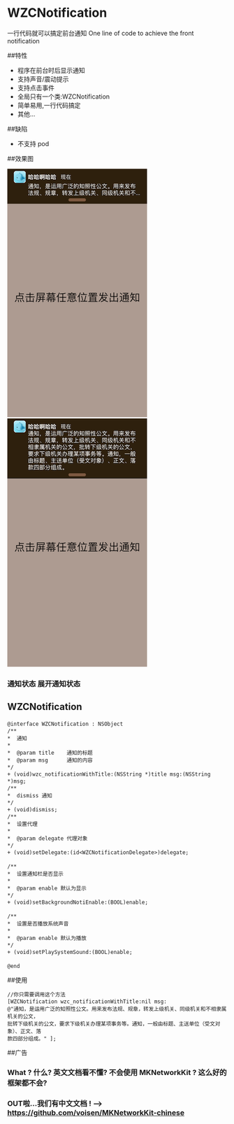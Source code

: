 # WZCNotification
一行代码就可以搞定前台通知
One line of code to achieve the front notification

##特性
* 程序在前台时后显示通知
* 支持声音/震动提示
* 支持点击事件
* 全局只有一个类:WZCNotification
* 简单易用,一行代码搞定
* 其他...

##缺陷
* 不支持 pod

##效果图

![通知效果](001.PNG)
![通知效果](002.PNG)

###      通知状态                  展开通知状态
## WZCNotification



~~~~objc
@interface WZCNotification : NSObject
/**
*  通知
*
*  @param title    通知的标题
*  @param msg      通知的内容
*/
+ (void)wzc_notificationWithTitle:(NSString *)title msg:(NSString *)msg;
/**
*  dismiss 通知
*/
+ (void)dismiss;
/**
*  设置代理
*
*  @param delegate 代理对象
*/
+ (void)setDelegate:(id<WZCNotificationDelegate>)delegate;

/**
*  设置通知栏是否显示
*
*  @param enable 默认为显示
*/
+ (void)setBackgroundNotiEnable:(BOOL)enable;

/**
*  设置是否播放系统声音
*
*  @param enable 默认为播放
*/
+ (void)setPlaySystemSound:(BOOL)enable;

@end

~~~~

##使用

~~~~objc
//你只需要调用这个方法
[WZCNotification wzc_notificationWithTitle:nil msg:
@"通知，是运用广泛的知照性公文。用来发布法规、规章，转发上级机关、同级机关和不相隶属机关的公文，
批转下级机关的公文，要求下级机关办理某项事务等。通知，一般由标题、主送单位（受文对象）、正文、落
款四部分组成。" ];
~~~~

##广告

### What ? 什么? 英文文档看不懂? 不会使用 MKNetworkKit ? 这么好的框架都不会?

### OUT啦...我们有中文文档 ! --> https://github.com/voisen/MKNetworkKit-chinese

  ~~~~ 一笑而过  ~~~~  风中凌乱  ~~~~   不知所措     ~~~~~~

